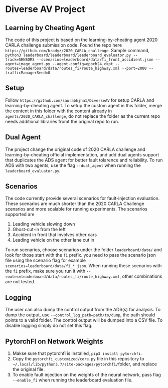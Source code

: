 # Diverse AV Project
## Learning by Cheating Agent
The code of this project is based on the learning-by-cheating agent 2020 CARLA challenge submission code. Found the repo here `https://github.com/bradyz/2020_CARLA_challenge`. Sample command, `python3 leaderboard/leaderboard/leaderboard_evaluator.py --track=SENSORS --scenarios=leaderboard/data/fi_front_accidient.json --agent=image_agent.py --agent-config=epoch24.ckpt --routes=leaderboard/data/routes_fi/route_highway.xml --port=2000 --trafficManagerSeed=0`

## Setup
Follow `https://github.com/saurabhjha1/DiverseAV` for setup CARLA and learning-by-cheating agent. To setup the custom agent in this folder, merge the content in this folder with the content already in `agents/2020_CARLA_challenge`, do not replace the folder as the current repo needs additional libraries fromt the original repo to run. 

## Dual Agent
The project change the original code of 2020 CARLA challenge and learning-by-cheating official implementation, and add dual agents support that duplicates the ADS agent for better fault tolarence and reliability. To run ADS with two agents, use the flag `--dual_agent` when running the `leaderboard_evaluator.py`.


## Scenarios
The code currently provide several scenarios for fault-injection evaluation. These scenarios are much shorter than the 2020 CARLA Challenge scenarios and more scalable for running experiments. The scenarios supported are
1. Leading vehicle slowing down 
2. Ghost-cut-in from the left
3. Accident in front that involves other cars
4. Leading vehicle on the other lane cut in

To run scenarios, choose scenarios under the folder `leaderboard/data/` and look for those start with the `fi` prefix. you need to pass the scenario json file using the scenario flag for example `--scenarios=leaderboard/data/fi_*.json`. When running these scenarios with the `fi` prefix, make sure you run it with `--routes=leaderboard/data/routes_fi/route_highway.xml`, other combinations are not tested.

## Logging
The user can also dump the control output from the ADS(s) for analysis. To dump the output, use `--control_log_path=path/to/dump`, the path should points to a valid folder. The control output will be dumped into a CSV file. To disable logging simply do not set this flag. 

## PytorchFI on Network Weights
1. Makse sure that pytorchfi is installed, `pip3 install pytorchfi`.
2. Copy the `pytorchfi_customized/core.py` file in this repository to `~/.local/lib/python3.7/site-packages/pytorchfi/`folder, and replace the original file.
3. To enable fault injection on the weights of the neural network, pass flag `--enable_fi` when running the leaderboard evaluation file.